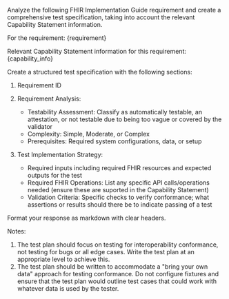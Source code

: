 Analyze the following FHIR Implementation Guide requirement and create a comprehensive test specification, 
taking into account the relevant Capability Statement information. 

For the requirement:
{requirement}

Relevant Capability Statement information for this requirement:
{capability_info}

Create a structured test specification with the following sections:

1. Requirement ID

2. Requirement Analysis:
   - Testability Assessment: Classify as automatically testable, an attestation, or not testable due to being too vague or covered by the validator
   - Complexity: Simple, Moderate, or Complex
   - Prerequisites: Required system configurations, data, or setup

3. Test Implementation Strategy:
   - Required inputs including required FHIR resources and expected outputs for the test
   - Required FHIR Operations: List any specific API calls/operations needed (ensure these are suported in the Capability Statement)
   - Validation Criteria: Specific checks to verify conformance; what assertions or results should there be to indicate passing of a test

Format your response as markdown with clear headers.

Notes: 
1) The test plan should focus on testing for interoperability conformance, not testing for bugs or all edge cases. Write the test plan at an appropriate level to achieve this.
2) The test plan should be written to accommodate a "bring your own data" approach for testing conformance. Do not configure fixtures and ensure that the test plan would outline test cases that could work with whatever data is used by the tester. 